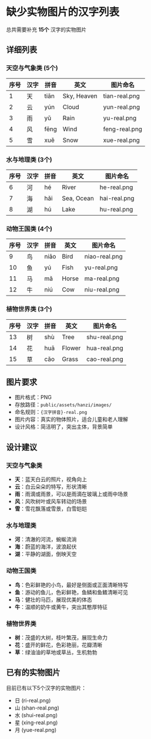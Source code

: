 # 缺少实物图片的汉字列表

总共需要补充 **15个** 汉字的实物图片

## 详细列表

### 天空与气象类 (5个)

| 序号 | 汉字 | 拼音 | 英文 | 图片命名 |
|------|------|------|------|----------|
| 1 | 天 | tiān | Sky, Heaven | tian-real.png |
| 2 | 云 | yún | Cloud | yun-real.png |
| 3 | 雨 | yǔ | Rain | yu-real.png |
| 4 | 风 | fēng | Wind | feng-real.png |
| 5 | 雪 | xuě | Snow | xue-real.png |

### 水与地理类 (3个)

| 序号 | 汉字 | 拼音 | 英文 | 图片命名 |
|------|------|------|------|----------|
| 6 | 河 | hé | River | he-real.png |
| 7 | 海 | hǎi | Sea, Ocean | hai-real.png |
| 8 | 湖 | hú | Lake | hu-real.png |

### 动物王国类 (4个)

| 序号 | 汉字 | 拼音 | 英文 | 图片命名 |
|------|------|------|------|----------|
| 9 | 鸟 | niǎo | Bird | niao-real.png |
| 10 | 鱼 | yú | Fish | yu-real.png |
| 11 | 马 | mǎ | Horse | ma-real.png |
| 12 | 牛 | niú | Cow | niu-real.png |

### 植物世界类 (3个)

| 序号 | 汉字 | 拼音 | 英文 | 图片命名 |
|------|------|------|------|----------|
| 13 | 树 | shù | Tree | shu-real.png |
| 14 | 花 | huā | Flower | hua-real.png |
| 15 | 草 | cǎo | Grass | cao-real.png |

## 图片要求

- 图片格式：PNG
- 存放路径：`public/assets/hanzi/images/`
- 命名规则：`{汉字拼音}-real.png`
- 图片内容：真实的物体照片，适合儿童和老人理解
- 设计风格：简洁明了，突出主体，背景简单

## 设计建议

### 天空与气象类
- **天**：蓝天白云的照片，视角向上
- **云**：白云朵朵的特写，形状清晰
- **雨**：雨滴或雨景，可以是雨滴在玻璃上或雨中场景
- **风**：风吹树叶或风车转动的场景
- **雪**：雪花飘落或雪景，白雪皑皑

### 水与地理类
- **河**：清澈的河流，蜿蜒流淌
- **海**：蔚蓝的海洋，波浪起伏
- **湖**：平静的湖面，倒映天空

### 动物王国类
- **鸟**：色彩鲜艳的小鸟，最好是侧面或正面清晰特写
- **鱼**：游动的鱼儿，色彩鲜艳，鱼鳞和鱼鳍清晰可见
- **马**：健壮的马匹，展现优美的体态
- **牛**：温顺的奶牛或黄牛，突出其憨厚特征

### 植物世界类
- **树**：茂盛的大树，枝叶繁茂，展现生命力
- **花**：盛开的鲜花，色彩艳丽，花瓣清晰
- **草**：绿油油的草地或草丛，生机勃勃

## 已有的实物图片

目前已有以下5个汉字的实物图片：
- 日 (ri-real.png)
- 山 (shan-real.png) 
- 水 (shui-real.png)
- 星 (xing-real.png)
- 月 (yue-real.png)
